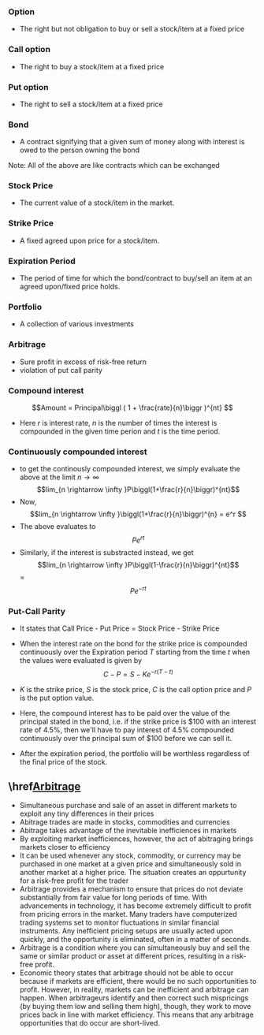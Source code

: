 ### Option
 - The right but not obligation to buy or sell a stock/item at a fixed price

### Call option
 - The right to buy a stock/item at a fixed price

### Put option
 - The right to sell a stock/item at a fixed price

### Bond
 - A contract signifying that a given sum of money along with interest is owed to the person owning the bond

Note: All of the above are like contracts which can be exchanged

### Stock Price
 - The current value of a stock/item in the market.

### Strike Price
 - A fixed agreed upon price for a stock/item.

### Expiration Period
 - The period of time for which the bond/contract to buy/sell an item at an agreed upon/fixed price holds.

### Portfolio
 - A collection of various investments

### Arbitrage
 - Sure profit in excess of risk-free return
 - violation of put call parity

### Compound interest
$$Amount = Principal\biggl ( 1 + \frac{rate}{n}\biggr )^{nt} $$
 - Here $r$ is interest rate, $n$ is the number of times the interest is compounded in the given time perion and $t$ is the time period.

### Continuously compounded interest
 - to get the continously compounded interest, we simply evaluate the above at the limit $n \rightarrow \infty$
 $$lim_{n \rightarrow \infty }P\biggl(1+\frac{r}{n}\biggr)^{nt}$$
 - Now,
  $$lim_{n \rightarrow \infty }\biggl(1+\frac{r}{n}\biggr)^{n} = e^r $$
- The above evaluates to
 $$P e^{rt}$$
 - Similarly, if the interest is substracted instead, we get
  $$lim_{n \rightarrow \infty }P\biggl(1-\frac{r}{n}\biggr)^{nt}$$
  =  $$Pe^{-rt}$$

### Put-Call Parity
 - It states that Call Price - Put Price = Stock Price - Strike Price
 - When the interest rate on the bond for the strike price is compounded continuously over the Expiration period $T$ starting from the time $t$ when the values were evaluated is given by
 $$C - P = S - Ke^{-r(T-t)}$$

 - $K$ is the strike price, $S$ is the stock price, $C$ is the call option price and $P$ is the put option value.
 - Here, the compound interest has to be paid over the value of the principal stated in the bond, i.e. if the strike price is $100 with an interest rate of 4.5%, then we'll have to pay interest of 4.5% compounded continuously over the principal sum of $100 before we can sell it.
 - After the expiration period, the portfolio will be worthless regardless of the final price of the stock. 


## \href[Arbitrage](https://www.investopedia.com/terms/a/arbitrage.asp)
 - Simultaneous purchase and sale of an asset in different markets to exploit any tiny differences in their prices
 - Abitrage trades are made in stocks, commodities and currencies
 - Abitrage takes advantage of the inevitable inefficiences in markets
 - By exploiting market inefficiences, however, the act of abitraging brings markets closer to efficiency
 - It can be used whenever any stock, commodity, or currency may be purchased in one market at a given price and simultaneously sold in another market at a higher price. The situation creates an oppurtunity for a risk-free profit for the trader
 - Arbitrage provides a mechanism to ensure that prices do not deviate substantially from fair value for long periods of time. With advancements in technology, it has become extremely difficult to profit from pricing errors in the market. Many traders have computerized trading systems set to monitor fluctuations in similar financial instruments. Any inefficient pricing setups are usually acted upon quickly, and the opportunity is eliminated, often in a matter of seconds.
 - Arbitrage is a condition where you can simultaneously buy and sell the same or similar product or asset at different prices, resulting in a risk-free profit.
 - Economic theory states that arbitrage should not be able to occur because if markets are efficient, there would be no such opportunities to profit. However, in reality, markets can be inefficient and arbitrage can happen. When arbitrageurs identify and then correct such mispricings (by buying them low and selling them high), though, they work to move prices back in line with market efficiency. This means that any arbitrage opportunities that do occur are short-lived.